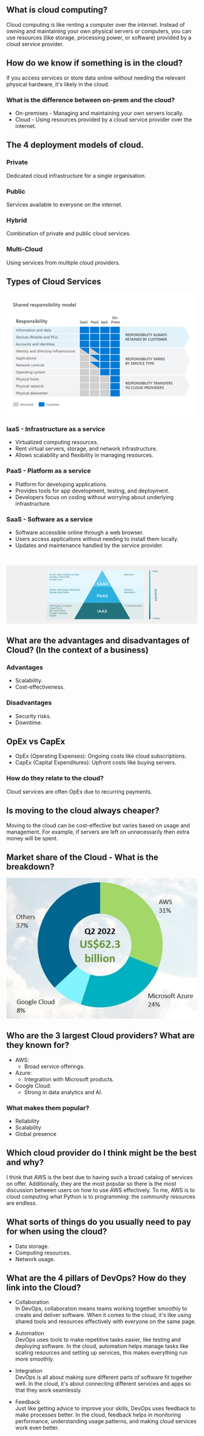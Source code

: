 ## What is cloud computing?
Cloud computing is like renting a computer over the internet. Instead of owning and maintaining your own physical servers or computers, you can use resources (like storage, processing power, or software) provided by a cloud service provider.
## How do we know if something is in the cloud?
If you access services or store data online without needing the relevant physical hardware, it's likely in the cloud.

### What is the difference between on-prem and the cloud?
* On-premises - Managing and maintaining your own servers locally.
* Cloud - Using resources provided by a cloud service provider over the internet.
## The 4 deployment models of cloud.
### Private
Dedicated cloud infrastructure for a single organisation.
### Public
Services available to everyone on the internet.
### Hybrid
Combination of private and public cloud services.
### Multi-Cloud
Using services from multiple cloud providers.

## Types of Cloud Services
![img_1.png](img_1.png)
### IaaS - Infrastructure as a service
- Virtualized computing resources.
- Rent virtual servers, storage, and network infrastructure.
- Allows scalability and flexibility in managing resources.
### PaaS - Platform as a service
- Platform for developing applications.
- Provides tools for app development, testing, and deployment.
- Developers focus on coding without worrying about underlying infrastructure.
### SaaS - Software as a service
- Software accessible online through a web browser.
- Users access applications without needing to install them locally.
- Updates and maintenance handled by the service provider.
<br>

![img_2.png](img_2.png)


## What are the advantages and disadvantages of Cloud? (In the context of a business)
### Advantages
* Scalability.
* Cost-effectiveness.
### Disadvantages
* Security risks.
* Downtime.

## OpEx vs CapEx
* OpEx (Operating Expenses): Ongoing costs like cloud subscriptions.
* CapEx (Capital Expenditures): Upfront costs like buying servers.

### How do they relate to the cloud?
Cloud services are often OpEx due to recurring payments.

## Is moving to the cloud always cheaper?
Moving to the cloud can be cost-effective but varies based on usage and management. For example, if servers are left on unnecessarily then extra money will be spent.

## Market share of the Cloud - What is the breakdown?
![img.png](img.png)

## Who are the 3 largest Cloud providers? What are they known for?
* AWS:
  * Broad service offerings.
* Azure:
  * Integration with Microsoft products.
* Google Cloud:
  * Strong in data analytics and AI.
### What makes them popular?
* Reliability
* Scalability
* Global presence

## Which cloud provider do I think might be the best and why?
I think that AWS is the best due to having such a broad catalog of services on offer. Additionally, they are the most popular so there is the most discussion between users on how to use AWS effectively. To me, AWS is to cloud computing what Python is to programming: the community resources are endless.
## What sorts of things do you usually need to pay for when using the cloud?
* Data storage.
* Computing resources.
* Network usage.
## What are the 4 pillars of DevOps? How do they link into the Cloud?
* Collaboration<br>
In DevOps, collaboration means teams working together smoothly to create and deliver software. When it comes to the cloud, it's like using shared tools and resources effectively with everyone on the same page.

* Automation<br>
DevOps uses tools to make repetitive tasks easier, like testing and deploying software. In the cloud, automation helps manage tasks like scaling resources and setting up services, this makes everything run more smoothly.

* Integration<br>
DevOps is all about making sure different parts of software fit together well. In the cloud, it's about connecting different services and apps so that they work seamlessly.

* Feedback<br>
Just like getting advice to improve your skills, DevOps uses feedback to make processes better. In the cloud, feedback helps in monitoring performance, understanding usage patterns, and making cloud services work even better.
